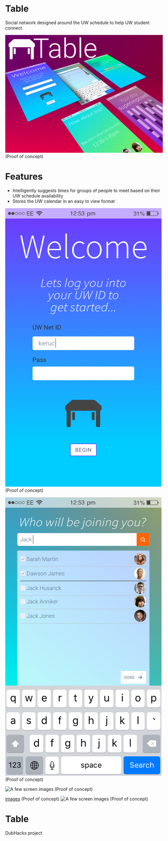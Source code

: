 # Table
Social network designed around the UW schedule  to help UW student connect.

![A few screen images](https://github.com/kunaals/Table/blob/master/img/web/Final.png?raw=true"")
(Proof of concept)

# Features
 - Intelligently suggests times for groups of people to meet based on their UW schedule availability
 - Stores the UW calendar in an easy to view format
 
![A few screen images](https://github.com/kunaals/Table/blob/master/img/web/1.png?raw=true"")
(Proof of concept)

![A few screen images](https://github.com/kunaals/Table/blob/master/img/web/2.png?raw=true"")
(Proof of concept)

![A few screen images](https://github.com/kunaals/Table/blob/master/img/4th.png?raw=true"")
(Proof of concept)


[images](https://github.com/kunaals/Table/blob/master/img/Final%20Final.png?raw=true"")
(Proof of concept)
![A few screen
images](https://github.com/kunaals/Table/blob/master/img/web/5.png?raw=true"")
(Proof of concept)


 # Table
DubHacks project 
